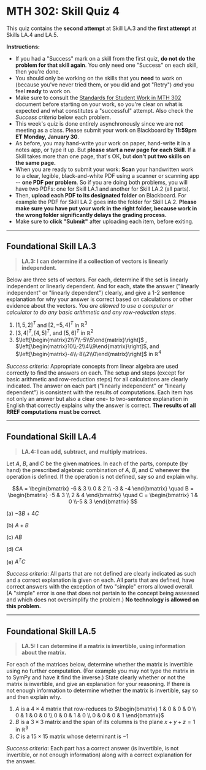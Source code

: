 # MTH 302: Skill Quiz 4

This quiz contains the **second attempt** at Skill LA.3 and the **first attempt** at Skills LA.4 and LA.5. 

**Instructions:**

* If you had a "Success" mark on a skill from the first quiz, **do not do the problem for that skill again**. You only need one "Success" on each skill, then you're done. 
* You should only be working on the skills that you **need** to work on (because you've never tried them, or you did and got "Retry") *and* you feel **ready** to work on. 
* Make sure to consult the [Standards for Student Work in MTH 302](https://github.com/RobertTalbert/linalg-diffeq/blob/main/course-docs/standards-for-student-work.md) document before starting on your work, so you're clear on what is expected and what constitutes a "successful" attempt. Also check the *Success criteria* below each problem. 
* This week's quiz is done entirely asynchronously since we are not meeting as a class. Please submit your work on Blackboard by **11:59pm ET Monday, January 30**.
* As before, you may hand-write your work on paper, hand-write it in a notes app, or type it up. But **please start a new page for each Skill**. If a Skill takes more than one page, that's OK, but **don't put two skills on the same page.**
* When you are ready to submit your work: **Scan** your handwritten work to a clear, legible, black-and-white PDF using a scanner or scanning app -- **one PDF per problem**. So if you are doing both problems, you will have two PDFs: one for Skill LA.1 and another for Skill LA.2 (all parts).  
* Then, **upload each PDF to its designated folder** on Blackboard. For example the PDF for Skill LA.2 goes into the folder for Skill LA.2. **Please make sure you have put your work in the right folder, because work in the wrong folder significantly delays the grading process.**
* Make sure to **click "Submit"** after uploading each item, before exiting. 

---

## Foundational Skill LA.3

> **LA.3: I can determine if a collection of vectors is linearly independent.**

Below are three sets of vectors. For each, determine if the set is linearly independent or linearly dependent. And for each, state the answer ("linearly independent" or "linearly dependent") clearly, and give a 1-2 sentence explanation for why your answer is correct based on calculations or other evidence about the vectors. *You are allowed to use a computer or calculator to do any basic arithmetic and any row-reduction steps*. 

1. $[1,5,2]^T$ and $[2,-5,4]^T$ in $\mathbb{R}^3$ 
2. $[3,4]^T, [4,5]^T$, and $[5,6]^T$ in $\mathbb{R}^2$ 
3. $\left[\begin{matrix}2\\7\\-5\\5\end{matrix}\right]$ , $\left[\begin{matrix}10\\-2\\4\\9\end{matrix}\right]$, and $\left[\begin{matrix}-4\\-8\\2\\0\end{matrix}\right]$ in $\mathbb{R}^4$ 

*Success criteria:* Appropriate concepts from linear algebra are used correctly to find the answers on each. The setup and steps (except for basic arithmetic and row-reduction steps) for all calculations are clearly indicated. The answer on each part ("linearly independent" or "linearly dependent") is consistent with the results of computations. Each item has not only an answer but also a clear one- to two-sentence explanation in English that correctly explains why the answer is correct. **The results of all RREF computations must be correct**.

---

## Foundational Skill LA.4

> **LA.4: I can add, subtract, and multiply matrices.**

Let $A$, $B$, and $C$ be the given matrices. In each of the parts, compute (by hand) the prescribed algebraic combination of $A$, $B$, and $C$ whenever the operation is defined. If the operation is not defined, say so and explain why. 

$$A = \begin{bmatrix} -6 & 3 \\ 0 & 2 \\ -3 & -4 \end{bmatrix} \quad B = \begin{bmatrix} -5 & 3 \\ 2 & 4 \end{bmatrix} \quad C = \begin{bmatrix} 1 & 0 \\-5 & 3 \end{bmatrix} $$

(a) $-3B + 4C$ 

(b) $A + B$ 

(c) $AB$ 

(d) $CA$ 

(e) $A^TC$ 

*Success criteria*: All parts that are not defined are clearly indicated as such and a correct explanation is given on each. All parts that are defined, have correct answers with the exception of two "simple" errors allowed overall. (A "simple" error is one that does not pertain to the concept being assessed and which does not oversimplify the problem.) **No technology is allowed on this problem.** 

---

## Foundational Skill LA.5

>  **LA.5: I can determine if a matrix is invertible, using information about the matrix.**

For each of the matrices below, determine whether the matrix is invertible using no further computation. (For example you may not type the matrix in to SymPy and have it find the inverse.) State clearly whether or not the matrix is invertible, and give an explanation for your reasoning.  If there is not enough information to determine whether the matrix is invertible, say so and then explain why.

1. $A$ is a $4 \times 4$ matrix that row-reduces to $\begin{bmatrix} 1 & 0 & 0 & 0 \\ 0 & 1 & 0 & 0 \\ 0 & 0 & 1 & 0 \\ 0 & 0 & 0 & 1  \end{bmatrix}$ 
2. $B$ is a $3 \times 3$ matrix and the span of its columns is the plane $x+y+z = 1$ in $\mathbb{R}^3$ 
3. $C$ is a $15 \times 15$ matrix whose determinant is $-1$ 

*Success criteria*: Each part has a correct answer (is invertible, is not invertible, or not enough information) along with a correct explanation for the answer. 